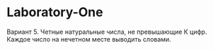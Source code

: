 # Laboratory-One
Вариант 5.
Четные натуральные числа, не превышающие К цифр. Каждое число на нечетном месте выводить словами.
